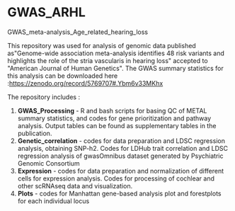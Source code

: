 # GWAS_ARHL
GWAS_meta-analysis_Age_related_hearing_loss


This repository was used for analysis of genomic data published as"Genome-wide association meta-analysis identifies 48 risk variants and 
highlights the role of the stria vascularis in hearing loss" accepted to "American Journal of Human Genetics".
The GWAS summary statistics for this analysis can be downloaded here :https://zenodo.org/record/5769707#.Ybm6v33MKhx

The repository includes :

1. **GWAS_Processing** - R and bash scripts for basing QC of METAL summary statistics, and codes for gene prioritization and pathway analysis. 
     			Output tables can be found as supplementary tables in the publication.
2. **Genetic_correlation** - codes for data preparation and LDSC regression analysis, obtaining SNP-h2. Codes for LDHub trait correlation and LDSC 					regression analysis of gwasOmnibus dataset generated by Psychiatric Genomic Consortium
3. **Expression** - codes for data preparation and normalization of different cells for expression analysis. 
     		Codes for processing of cochlear and other scRNAseq data and visualization.
4. **Plots** - codes for Manhattan gene-based analysis plot and forestplots for each individual locus

